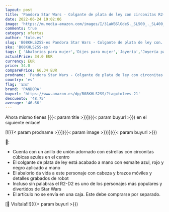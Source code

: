 ```yaml
---
layout: post
title: 'Pandora Star Wars - Colgante de plata de ley con circonitas R2-D2 799248C01  14 3mm  Plata esterlina  Cubic Zirconia'
date: 2022-06-24 19:02:06
image: 'https://m.media-amazon.com/images/I/31aWBSlGdeS._SL500_._SL400_.jpg'
comments: true
category: ofertas
author: 'tole.es'
slug: 'B08KHLS2SS-es Pandora Star Wars - Colgante de plata de ley con...'
sku: 'B08KHLS2SS-es'
tags: [ 'Abalorios para mujer','Dijes para mujer','Joyería','Joyería para mujer','de','ley','pandora','plata','🇪🇸', ]
actualPrice: 34.0 EUR
currency: EUR
price: 34.0
comparePrice: 66.34 EUR
prodname: 'Pandora Star Wars - Colgante de plata de ley con circonitas R2-D2 799248C01  14 3mm  Plata esterlina  Cubic Zirconia'
country: 'es'
flag: '🇪🇸'
brand: 'PANDORA'
buyurl: 'https://www.amazon.es/dp/B08KHLS2SS/?tag=tolees-21'
descuento: '48.75'
average: '46.66'
---
```


Ahora mismo tienes [{{< param title >}}]({{< param buyurl >}}) en el siguiente enlace!

[![{{< param prodname >}}]({{< param image >}})]({{< param buyurl >}})

🔎:

- Cuenta con un anillo de unión adornado con estrellas con circonitas cúbicas azules en el centro
- El colgante de plata de ley está acabado a mano con esmalte azul, rojo y negro aplicado a mano
- El abalorio da vida a este personaje con cabeza y brazos móviles y detalles grabados de robot
- Incluso sin palabras el R2-D2 es uno de los personajes más populares y divertidos de Star Wars
- El artículo no se envía en una caja. Este debe comprarse por separado.

[🛒 Visítala!!!]({{< param buyurl >}})
